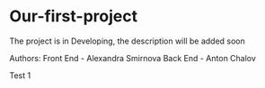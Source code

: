 # Our-first-project
The project is in Developing, the description will be added soon

Authors:
 Front End - Alexandra Smirnova
 Back End - Anton Chalov
 
 Test 1 
